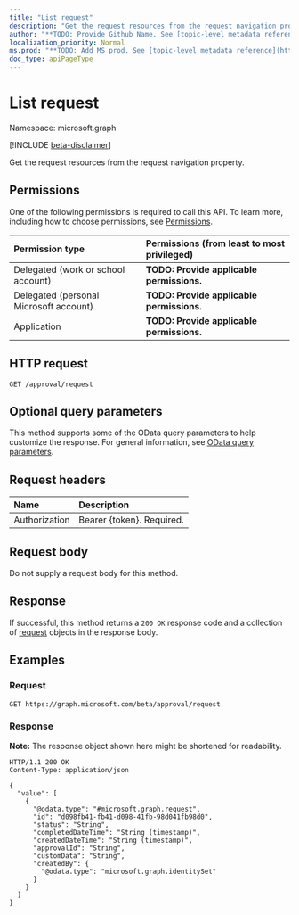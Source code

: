 ```yaml
---
title: "List request"
description: "Get the request resources from the request navigation property."
author: "**TODO: Provide Github Name. See [topic-level metadata reference](https://msgo.azurewebsites.net/add/document/guidelines/metadata.html#topic-level-metadata)**"
localization_priority: Normal
ms.prod: "**TODO: Add MS prod. See [topic-level metadata reference](https://msgo.azurewebsites.net/add/document/guidelines/metadata.html#topic-level-metadata)**"
doc_type: apiPageType
---
```


# List request
Namespace: microsoft.graph

[!INCLUDE [beta-disclaimer](../../includes/beta-disclaimer.md)]

Get the request resources from the request navigation property.

## Permissions
One of the following permissions is required to call this API. To learn more, including how to choose permissions, see [Permissions](/graph/permissions-reference).

|Permission type|Permissions (from least to most privileged)|
|:---|:---|
|Delegated (work or school account)|**TODO: Provide applicable permissions.**|
|Delegated (personal Microsoft account)|**TODO: Provide applicable permissions.**|
|Application|**TODO: Provide applicable permissions.**|

## HTTP request

<!-- {
  "blockType": "ignored"
}
-->
``` http
GET /approval/request
```

## Optional query parameters
This method supports some of the OData query parameters to help customize the response. For general information, see [OData query parameters](/graph/query-parameters).

## Request headers
|Name|Description|
|:---|:---|
|Authorization|Bearer {token}. Required.|

## Request body
Do not supply a request body for this method.

## Response

If successful, this method returns a `200 OK` response code and a collection of [request](../resources/request.md) objects in the response body.

## Examples

### Request
<!-- {
  "blockType": "request",
  "name": "list_request"
}
-->
``` http
GET https://graph.microsoft.com/beta/approval/request
```


### Response
**Note:** The response object shown here might be shortened for readability.
<!-- {
  "blockType": "response",
  "truncated": true,
  "@odata.type": "Collection(microsoft.graph.request)"
}
-->
``` http
HTTP/1.1 200 OK
Content-Type: application/json

{
  "value": [
    {
      "@odata.type": "#microsoft.graph.request",
      "id": "d098fb41-fb41-d098-41fb-98d041fb98d0",
      "status": "String",
      "completedDateTime": "String (timestamp)",
      "createdDateTime": "String (timestamp)",
      "approvalId": "String",
      "customData": "String",
      "createdBy": {
        "@odata.type": "microsoft.graph.identitySet"
      }
    }
  ]
}
```

